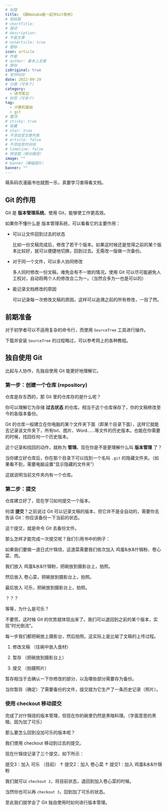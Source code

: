 ```yaml
---
# 标题
title: 《跟Wakaba酱一起学Git使用》
# 短标题
# shortTitle: 
# 描述
# description: 
# 不是文章
# notArticle: true
# 图标
icon: article
# 作者
# author: 基本上无害
# 原创
isOriginal: true
# 写作时间
date: 2022-09-29
# 分类（可多个）
category:
  - 读书笔记
# 标签（可多个）
tag:
  - 计算机基础
  - git
# 置顶
# sticky: true
# 收藏
# star: true
# 不添加至文章列表
# article: false
# 不添加至时间线
# timeline: false
# 预览图（绝对路径）
image: ""
# banner（横幅图片）
banner: ""
---
```


萌系码农漫画书也就图一乐，真要学习害得看文档。

<!-- more -->

## Git 的作用

Git 是 **版本管理系统**。使用 Git，能够使工作更高效。

如果你不懂什么是 版本管理系统，可以看看它的主要作用：

- 可以让文件回到过去的状态

  比如一份文稿完成后，修改了若干个版本。如果这时候还是觉得之前的某个版本比较好，就可以便捷地切换，回到过去。无需改一版做一次备份。

- 对于同一个文件，可以多人协同修改

  多人同时修改一份文稿，难免会有不一致的情况。使用 Git 可以尽可能避免人工校对，自动将两个人的修改合二为一。（当然合多为一也是可以的）

- 能记录文档修改的原因

  可以记录每一次修改文稿的原因，这样可以追溯之前的所有修改，一目了然。

## 前期准备

对于初学者可以不适用复杂的命令行，而使用 ```SourceTree``` 工具进行操作。

下载并安装 ```SourceTree``` 的过程略过，可以参考网上的各种教程。

## 独自使用 Git

比起与人协作，先独自使用 Git 能更好地理解它。

### 第一步：创建一个仓库 (repository)

仓库是存东西的，那 Git 里的仓库存的是什么呢？

你可以理解它为存储 **过去状态** 的仓库。相当于这个仓库保存了，你的文稿修改至今的各版本备份。

Git 的仓库一般建立在你电脑的某个文件夹下面（即某个目录下面），这样它就能去记录该文件夹下，所有txt、图片、Word……等文件的历史版本。也能在你需要的时候，找回任何一个历史版本。

这个记录和找回的动作，就称为 **管理**。现在你是不是更理解什么叫 **版本管理** 了？

当你建立好仓库后，你在那个目录下可以找到一个名叫 ```.git``` 的隐藏文件夹。（如果看不到，需要电脑设置“显示隐藏的文件夹”）

这就说明当前文件夹内有一个仓库。

### 第二步：提交

仓库建立好了，现在学习如何提交一个版本。

何谓 **提交**？之前说过 Git 可以记录文稿的版本，但它并不是全自动的，需要你去告诉 Git：你应该备份一下当前的状态。

这个提交，就是命令 Git 去备份文件。

那么怎样才能完成一次提交呢？我们引用书中的例子：

如果我们要做一道日式什锦烧，这道菜需要我们依次加入 鸡蛋&水&什锦粉、卷心菜、肉。

我们放入 鸡蛋&水&什锦粉，把碗放到摄影台上，拍照。

然后放入 卷心菜，把碗放到摄影台上，拍照。

最后放入 可乐，把碗放到摄影台上，拍照。

？？？

等等，为什么是可乐？

不要慌，这时候 Git 的优势就体现出来了。我们可以退回到之前的某个版本，实现“时光倒流”。

每一步我们都把碗放上摄影台，然后拍照。这实际上是比喻了文稿的上传过程。

1. 修改文稿 （往碗中放入食材）

2. 暂存 （把碗放到摄影台上）

3. 提交 （拍摄照片）

暂存相当于去确认一下你修改的部分，以及哪些部分需要存为备份。

当你暂存（确定）了需要备份的文件，提交就为它生产了一条历史记录（照片）。

### 使用 checkout 移动提交

完成了对什锦烧的版本管理，但现在你的碗里仍然是黑暗料理。（字面意思的黑暗，因为加了可乐）

那么要怎么回到没加可乐的版本呢？

我们使用 checkout 移动到过去的提交。

现在什锦烧记录了三个提交，如下所示：

提交3：加入 可乐 （目前）
↑
提交2：加入 卷心菜
↑
提交1：加入 鸡蛋&水&什锦粉

我们就可以 ```checkout 2```，将目前状态，退回到加入卷心菜的时候。

当然你也可以再 ```checkout 3```，回到加了可乐的状态。

至此我们就学会了 Git 独自使用时如何进行版本管理。

###